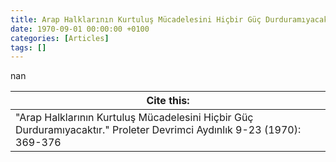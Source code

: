 ```yaml
---
title: Arap Halklarının Kurtuluş Mücadelesini Hiçbir Güç Durduramıyacaktır
date: 1970-09-01 00:00:00 +0100
categories: [Articles]
tags: []
---
```


nan

| Cite this:   |
|--------|
| "Arap Halklarının Kurtuluş Mücadelesini Hiçbir Güç Durduramıyacaktır." Proleter Devrimci Aydınlık 9-23 (1970): 369-376 

